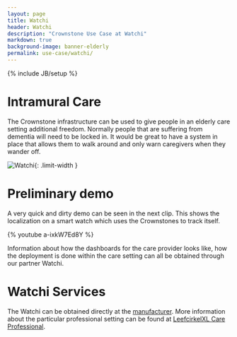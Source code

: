 ```yaml
---
layout: page
title: Watchi
header: Watchi
description: "Crownstone Use Case at Watchi"
markdown: true
background-image: banner-elderly
permalink: use-case/watchi/
---
```

{% include JB/setup %}

# Intramural Care

The Crownstone infrastructure can be used to give people in an elderly care setting additional freedom. Normally people that are suffering from dementia will need to be locked in. It would be great to have a system in place that allows them to walk around and only warn caregivers when they wander off.

![Watchi]({{site.url}}/attachments/watchi1.jpg){: .limit-width }

# Preliminary demo

A very quick and dirty demo can be seen in the next clip. This shows the localization on a smart watch which uses the Crownstones to track itself.

{% youtube a-ixkW7Ed8Y %}

Information about how the dashboards for the care provider looks like, how the deployment is done within the care setting can all be obtained through our partner Watchi.

# Watchi Services

The Watchi can be obtained directly at the [manufacturer](https://www.watchi.nl/care/). More information about the particular professional setting can be found at [LeefcirkelXL Care Professional](https://www.watchi.nl/leefcirkelxl/).


